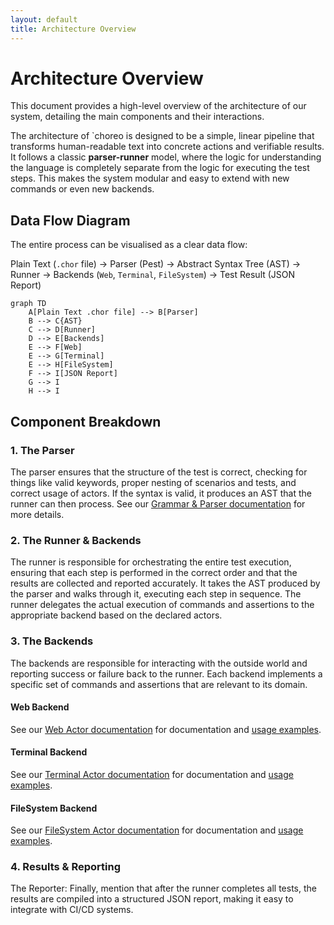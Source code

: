 ```yaml
---
layout: default
title: Architecture Overview
---
```


# Architecture Overview

This document provides a high-level overview of the architecture of our system, detailing the main components and their
interactions.

The architecture of `choreo is designed to be a simple, linear pipeline that transforms human-readable text into
concrete actions and verifiable results. It follows a classic **parser-runner** model, where the logic for understanding
the language is completely separate from the logic for executing the test steps. This makes the system modular and easy
to extend with new commands or even new backends.

## Data Flow Diagram

The entire process can be visualised as a clear data flow:

Plain Text (`.chor` file) -> Parser (Pest) -> Abstract Syntax Tree (AST) -> Runner -> Backends (`Web`, `Terminal`,
`FileSystem`) -> Test Result (JSON Report)

```mermaid
graph TD
    A[Plain Text .chor file] --> B[Parser]
    B --> C{AST}
    C --> D[Runner]
    D --> E[Backends]
    E --> F[Web]
    E --> G[Terminal]
    E --> H[FileSystem]
    F --> I[JSON Report]
    G --> I
    H --> I
```

## Component Breakdown

### 1. The Parser

The parser ensures that the structure of the test is correct, checking for things like valid keywords, proper nesting of
scenarios and tests, and correct usage of actors. If the syntax is valid, it produces an AST that the runner can then
process. See our [Grammar & Parser documentation](../grammar-and-parser) for more details.

### 2. The Runner & Backends

The runner is responsible for orchestrating the entire test execution, ensuring that each step is performed in the
correct order and that the results are collected and reported accurately.
It takes the AST produced by the parser and walks through it, executing each step in sequence. The runner delegates the
actual execution of commands and assertions to the appropriate backend based on the declared actors.

### 3. The Backends

The backends are responsible for interacting with the outside world and reporting success or failure back to the
runner. Each backend implements a specific set of commands and assertions that are relevant to its domain.

#### Web Backend

See our [Web Actor documentation](../backend-web) for documentation and [usage examples](../examples-web).

#### Terminal Backend

See our [Terminal Actor documentation](../backend-terminal) for documentation
and [usage examples](../examples-terminal).

#### FileSystem Backend

See our [FileSystem Actor documentation](../backend-filesystem) for documentation
and [usage examples](../examples-filesystem).

### 4. Results & Reporting

The Reporter: Finally, mention that after the runner completes all tests, the results are compiled into a structured
JSON report, making it easy to integrate with CI/CD systems.